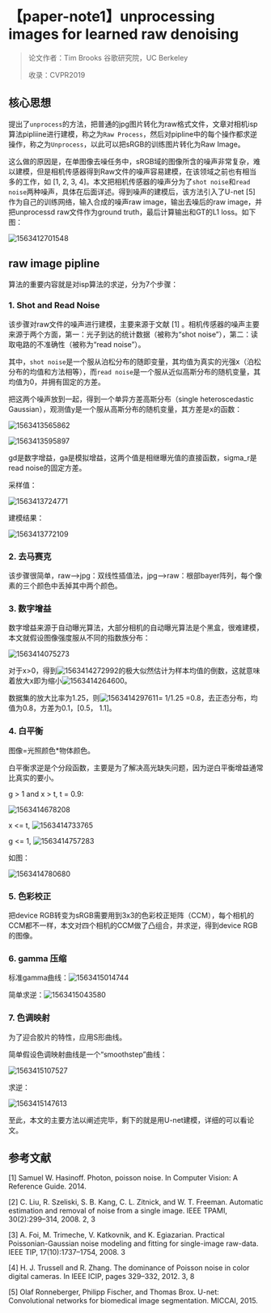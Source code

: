 # 【paper-note1】unprocessing images for learned raw denoising

> 论文作者：Tim Brooks 谷歌研究院，UC Berkeley
>
> 收录：CVPR2019

## 核心思想

提出了`unprocess`的方法，把普通的jpg图片转化为raw格式文件，文章对相机isp算法pipliine进行建模，称之为`Raw Process`，然后对pipline中的每个操作都求逆操作，称之为`Unprocess`，以此可以把sRGB的训练图片转化为Raw Image。

这么做的原因是，在单图像去噪任务中，sRGB域的图像所含的噪声非常复杂，难以建模，但是相机传感器得到Raw文件的噪声容易建模，在该领域之前也有相当多的工作，如 [1, 2, 3, 4]。本文把相机传感器的噪声分为了`shot noise`和`read noise`两种噪声，具体在后面详述。得到噪声的建模后，该方法引入了U-net [5] 作为自己的训练网络，输入合成的噪声raw image，输出去噪后的raw image，并把unprocessd raw文件作为ground truth，最后计算输出和GT的L1 loss。如下图：

![1563412701548](.\\assets\C%5CUsers%5Csayhi%5CAppData%5CRoaming%5CTypora%5Ctypora-user-images%5C1563412701548.png)

## raw image pipline

算法的重要内容就是对isp算法的求逆，分为7个步骤：

### 1. Shot and Read Noise

该步骤对raw文件的噪声进行建模，主要来源于文献 [1] 。相机传感器的噪声主要来源于两个方面，第一：光子到达的统计数据（被称为“shot noise”），第二：读取电路的不准确性（被称为“read noise”）。

其中，`shot noise`是一个服从泊松分布的随即变量，其均值为真实的光强x（泊松分布的均值和方法相等），而`read noise`是一个服从近似高斯分布的随机变量，其均值为0，并拥有固定的方差。

把这两个噪声放到一起，得到一个单异方差高斯分布（single heteroscedastic Gaussian），观测值y是一个服从高斯分布的随机变量，其方差是x的函数：

![1563413565862](D:\workspaces\paper-note\assets\C%5CUsers%5Csayhi%5CAppData%5CRoaming%5CTypora%5Ctypora-user-images%5C1563413565862.png)

![1563413595897](D:\workspaces\paper-note\assets\C%5CUsers%5Csayhi%5CAppData%5CRoaming%5CTypora%5Ctypora-user-images%5C1563413595897.png)

gd是数字增益，ga是模拟增益，这两个值是相继曝光值的直接函数，sigma_r是read noise的固定方差。

采样值：

![1563413724771](D:\workspaces\paper-note\assets\C%5CUsers%5Csayhi%5CAppData%5CRoaming%5CTypora%5Ctypora-user-images%5C1563413724771.png)

建模结果：

![1563413772109](D:\workspaces\paper-note\assets\C%5CUsers%5Csayhi%5CAppData%5CRoaming%5CTypora%5Ctypora-user-images%5C1563413772109.png)

### 2. 去马赛克

该步骤很简单，raw—>jpg：双线性插值法，jpg—>raw：根部bayer阵列，每个像素的三个颜色中丢掉其中两个颜色。

### 3. 数字增益

数字增益来源于自动曝光算法，大部分相机的自动曝光算法是个黑盒，很难建模，本文就假设图像强度服从不同的指数族分布：

![1563414075273](D:\workspaces\paper-note\assets\C%5CUsers%5Csayhi%5CAppData%5CRoaming%5CTypora%5Ctypora-user-images%5C1563414075273.png)

对于x>0，得到![1563414272992](D:\workspaces\paper-note\assets\C%5CUsers%5Csayhi%5CAppData%5CRoaming%5CTypora%5Ctypora-user-images%5C1563414272992.png)的极大似然估计为样本均值的倒数，这就意味着放大x即为缩小![1563414264600](C:\Users\sayhi\AppData\Roaming\Typora\typora-user-images\1563414264600.png)。

数据集的放大比率为1.25，则![1563414297611](D:\workspaces\paper-note\assets\C%5CUsers%5Csayhi%5CAppData%5CRoaming%5CTypora%5Ctypora-user-images%5C1563414297611.png)= 1/1.25 =0.8，去正态分布，均值为0.8，方差为0.1，[0.5， 1.1]。

### 4. 白平衡

图像=光照颜色*物体颜色。

白平衡求逆是个分段函数，主要是为了解决高光缺失问题，因为逆白平衡增益通常比真实的要小。

g > 1 and x > t, t = 0.9: 

![1563414678208](D:\workspaces\paper-note\assets\C%5CUsers%5Csayhi%5CAppData%5CRoaming%5CTypora%5Ctypora-user-images%5C1563414678208.png)

x <= t, ![1563414733765](D:\workspaces\paper-note\assets\C%5CUsers%5Csayhi%5CAppData%5CRoaming%5CTypora%5Ctypora-user-images%5C1563414733765.png)

g <= 1, ![1563414757283](D:\workspaces\paper-note\assets\C%5CUsers%5Csayhi%5CAppData%5CRoaming%5CTypora%5Ctypora-user-images%5C1563414757283.png)

如图：

![1563414780680](D:\workspaces\paper-note\assets\C%5CUsers%5Csayhi%5CAppData%5CRoaming%5CTypora%5Ctypora-user-images%5C1563414780680.png)

### 5. 色彩校正

把device RGB转变为sRGB需要用到3x3的色彩校正矩阵（CCM），每个相机的CCM都不一样，本文对四个相机的CCM做了凸组合，并求逆，得到device RGB的图像。

### 6. gamma 压缩

标准gamma曲线：![1563415014744](D:\workspaces\paper-note\assets\C%5CUsers%5Csayhi%5CAppData%5CRoaming%5CTypora%5Ctypora-user-images%5C1563415014744.png)

简单求逆：![1563415043580](D:\workspaces\paper-note\assets\C%5CUsers%5Csayhi%5CAppData%5CRoaming%5CTypora%5Ctypora-user-images%5C1563415043580.png)

### 7. 色调映射

为了迎合胶片的特性，应用S形曲线。

简单假设色调映射曲线是一个“smoothstep”曲线：

![1563415107527](D:\workspaces\paper-note\assets\C%5CUsers%5Csayhi%5CAppData%5CRoaming%5CTypora%5Ctypora-user-images%5C1563415107527.png)

求逆：

![1563415147613](D:\workspaces\paper-note\assets\C%5CUsers%5Csayhi%5CAppData%5CRoaming%5CTypora%5Ctypora-user-images%5C1563415147613.png)

至此，本文的主要方法以阐述完毕，剩下的就是用U-net建模，详细的可以看论文。

## 参考文献

[1] Samuel W. Hasinoff. Photon, poisson noise. In Computer Vision: A Reference Guide. 2014.

[2] C. Liu, R. Szeliski, S. B. Kang, C. L. Zitnick, and W. T. Freeman. Automatic estimation and removal of noise from a single image. IEEE TPAMI, 30(2):299–314, 2008. 2, 3

[3] A. Foi, M. Trimeche, V. Katkovnik, and K. Egiazarian. Practical Poissonian-Gaussian noise modeling and fitting for single-image raw-data. IEEE TIP, 17(10):1737–1754, 2008. 3

[4]  H. J. Trussell and R. Zhang. The dominance of Poisson noise in color digital cameras. In IEEE ICIP, pages 329–332, 2012. 3, 8

[5] Olaf Ronneberger, Philipp Fischer, and Thomas Brox. U-net: Convolutional networks for biomedical image segmentation. MICCAI, 2015.